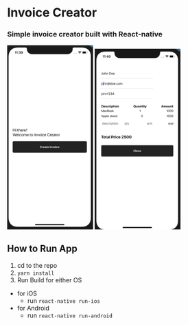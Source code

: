 # Invoice Creator
### Simple invoice creator built with React-native

<img src="welcome.png" width="200" />
<img src="invoice.png" width="200" />

## How to Run App

1. cd to the repo
2. `yarn install`
2. Run Build for either OS
  * for iOS
    * run `react-native run-ios`
  * for Android
    * run `react-native run-android`
